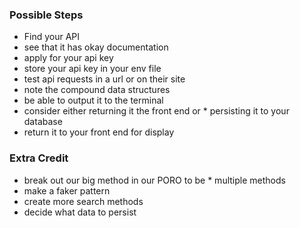 ### Possible Steps
* Find your API
* see that it has okay documentation
* apply for your api key
* store your api key in your env file
* test api requests in a url or on their site
* note the compound data structures
* be able to output it to the terminal
* consider either returning it the front end or * persisting it to your database
* return it to your front end for display

### Extra Credit

* break out our big method in our PORO to be * multiple methods
* make a faker pattern
* create more search methods
* decide what data to persist
